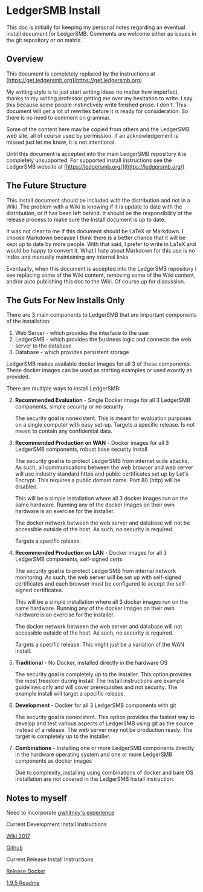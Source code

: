 
# LedgerSMB Install

This doc is initially for keeping my personal notes regarding an eventual install document for LedgerSMB. Comments are welcome either as issues in the git repository or on matrix.

## Overview

This document is completely replaced by the instructions at [https://get.ledgersmb.org](https://get.ledgersmb.org)

My writing style is to just start writing ideas no matter how imperfect, thanks to my writing professor getting me over my hesitation to write. I say this because some people instinctively write finished prose. I don't. This document will get a lot of rewrites before it is ready for consideration. So there is no need to comment on grammar.  

Some of the content here may be copied from others and the LedgerSMB web site, all of course used by permission. If an acknowledgement is missed just let me know, it is not intentional.

Until this document is accepted into the main LedgerSMB repository it is completely unsupported. For supported install instructions see the LedgerSMB website at [https://ledgersmb.org/](https://ledgersmb.org/)

## The Future Structure

This Install document should be included with the distribution and not in a Wiki.  The problem with a Wiki is knowing if it is update to date with the distribution, or if has been left behind.  It should be the responsibility of the release process to make sure the Install document is up to date.

It was not clear to me if this document should be LaTeX or Markdown. I choose Markdown because I think there is a better chance that it will be kept up to date by more people. With that said, I prefer to write in LaTeX and would be happy to convert it. What I hate about Markdown for this use is no index and manually maintaining any internal links.

Eventually, when this document is accepted into the LedgerSMB repository I see replacing some of the Wiki content, removing some of the Wiki content, and/or auto publishing this doc to the Wiki. Of course up for discussion.

## The Guts For New Installs Only
There are 3 main components to LedgerSMB that are important components of the installation:

1. Web Server - which provides the interface to the user
2. LedgerSMB - which provides the business logic and connects the web server to the database
3. Database - which provides persistent storage

LedgerSMB makes available docker images for all 3 of these components. These docker images can be used as starting examples or used exactly as provided.

There are multiple ways to install LedgerSMB:

2. __Recommended Evaluation__ - Single Docker image for all 3 LedgerSMB components, simple security or no security  

   The security goal is nonexistent. This is meant for evaluation purposes on a single computer with easy set-up.  Targets a specific release.  Is not meant to contain any confidential data.

1. __Recommended Production on WAN__ - Docker images for all 3 LedgerSMB components, robust base security install

   The security goal is to protect LedgerSMB from internet wide attacks. As such, all communications between the web browser and web server will use industry standard https and public certificates set up by Let's Encrypt.  This requires a public domain name.  Port 80 (http) will be disabled.
   
   This will be a simple installation where all 3 docker images run on the same hardware. Running any of the docker images on their own hardware is an exercise for the installer.

   The docker network between the web server and database will not be accessible outside of the host. As such, no security is required.
   
   Targets a specific release.
      
2. __Recommended Production on LAN__ - Docker images for all 3 LedgerSMB components, self-signed certs  

   The security goal is to protect LedgerSMB from internal network monitoring. As such, the web server will be set up with self-signed certificates and each browser must be configured to accept the self-signed certificates.
   
   This will be a simple installation where all 3 docker images run on the same hardware. Running any of the docker images on their own hardware is an exercise for the installer.

   The docker network between the web server and database will not accessible outside of the host. As such, no security is required.
   
   Targets a specific release. This might just be a variation of the WAN install.
      
2. __Traditional__ - No Docker, installed directly in the hardware OS

   The security goal is completely up to the installer. This option provides the most freedom during install. The Install instructions are example guidelines only and will cover prerequisites and not security. The example install will target a specific release.
   
3. __Development__ - Docker for all 3 LedgerSMB components with git

   The security goal is nonexistent. This option provides the fastest way to develop and test various aspects of LedgerSMB using git as the source instead of a release.  The web server may not be production ready. The target is completely up to the installer.
   
4. __Combinations__ - Installing one or more LedgerSMB components directly in the hardware operating system and one or more LedgerSMB components as docker images

   Due to complexity, installing using combinations of docker and bare OS installation are not covered in the LedgerSMB Install instruction.

## Notes to myself

Need to incorporate [gwhitney's experience](https://github.com/ledgersmb/LedgerSMB/issues/4655#issuecomment-647317453)

Current Development Install Instructions

[Wiki 2017](https://ledgersmb.org/content/using-docker-develop-ledgersmb)

[Github](https://github.com/ledgersmb/ledgersmb-dev-docker)

Current Release Install Instructions

[Release Docker](https://github.com/ledgersmb/ledgersmb-docker)

[1.9.5 Readme](https://github.com/ledgersmb/LedgerSMB/blob/1.9.5/README.md)

